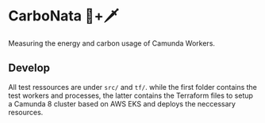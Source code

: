 # CarboNata 🍝+🗡️
Measuring the energy and carbon usage of Camunda Workers.

## Develop
All test ressources are under `src/` and `tf/`. while the first folder contains the test workers and processes, the latter contains the Terraform files to setup a Camunda 8 cluster based on AWS EKS and deploys the neccessary resources.

